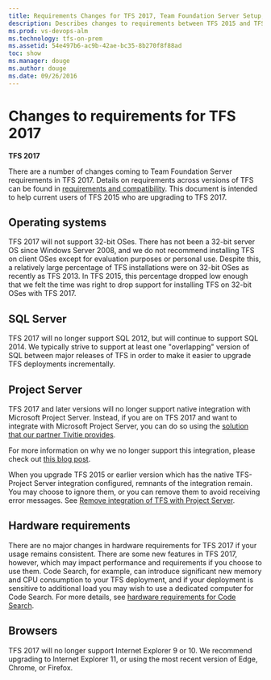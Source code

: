```yaml
---
title: Requirements Changes for TFS 2017, Team Foundation Server Setup, Upgrade, and Administration
description: Describes changes to requirements between TFS 2015 and TFS 2017.
ms.prod: vs-devops-alm
ms.technology: tfs-on-prem
ms.assetid: 54e497b6-ac9b-42ae-bc35-8b270f8f88ad
toc: show
ms.manager: douge
ms.author: douge
ms.date: 09/26/2016
---
```


# Changes to requirements for TFS 2017

**TFS 2017**

There are a number of changes coming to Team Foundation Server
requirements in TFS 2017. Details on requirements across versions 
of TFS can be found in 
[requirements and compatibility](../accounts/requirements.md). This document
is intended to help current users of TFS 2015 who are upgrading
to TFS 2017.

## Operating systems

TFS 2017 will not support 32-bit OSes. There has not been a
32-bit server OS since Windows Server 2008, and we do not recommend installing
TFS on client OSes except for evaluation purposes or personal use. Despite this, 
a relatively large percentage of TFS installations were on 32-bit OSes as recently
as TFS 2013. In TFS 2015, this percentage dropped low enough that we felt the 
time was right to drop support for installing TFS on 32-bit OSes with TFS 2017.

## SQL Server

TFS 2017 will no longer support SQL 2012, but will continue to support SQL 2014.
We typically strive to support at least one "overlapping" version of SQL between
major releases of TFS in order to make it easier to upgrade TFS deployments
incrementally. 


## Project Server

TFS 2017 and later versions will no longer support native integration with Microsoft Project Server.  Instead, if you are on TFS 2017 and want to integrate with Microsoft Project Server, you can do so using the [solution that our partner Tivitie provides](../work/office/sync-ps-tfs.md). 

For more information on why we no longer support this integration, please check out [this blog post](http://go.microsoft.com/fwlink/?LinkID=823693). 

When you upgrade TFS 2015 or earlier version which has the native TFS-Project Server integration configured, remnants of the integration remain. You may choose to ignore them, or you can remove them to avoid receiving error messages. See [Remove integration of TFS with Project Server](../work/office/remove-tfs-ps-integration.md). 



## Hardware requirements

There are no major changes in hardware requirements for TFS 2017 if your usage
remains consistent. There are some new features in TFS 2017, however, which
may impact performance and requirements if you choose to use them. Code
Search, for example, can introduce significant new memory and CPU consumption
to your TFS deployment, and if your deployment is sensitive to additional load
you may wish to use a dedicated computer for Code Search. For more details, see
[hardware requirements for Code Search](../search/code/administration.md#hardware-recommendations).


## Browsers

TFS 2017 will no longer support Internet Explorer 9 or 10. We recommend upgrading to 
Internet Explorer 11, or using the most recent version of Edge, Chrome, or Firefox.